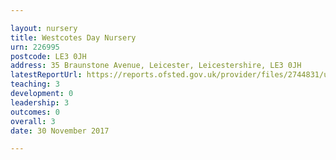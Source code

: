 ```yaml
---

layout: nursery
title: Westcotes Day Nursery
urn: 226995
postcode: LE3 0JH
address: 35 Braunstone Avenue, Leicester, Leicestershire, LE3 0JH
latestReportUrl: https://reports.ofsted.gov.uk/provider/files/2744831/urn/226995.pdf
teaching: 3
development: 0
leadership: 3
outcomes: 0
overall: 3
date: 30 November 2017

---
```


